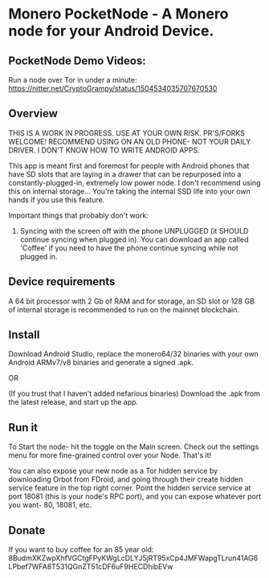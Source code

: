 # Monero PocketNode - A Monero node for your Android Device.

## PocketNode Demo Videos:

Run a node over Tor in under a minute:  https://nitter.net/CryptoGrampy/status/1504534035707670530

## Overview

THIS IS A WORK IN PROGRESS.  USE AT YOUR OWN RISK.  PR'S/FORKS WELCOME!  RECOMMEND USING ON AN OLD PHONE- NOT YOUR DAILY DRIVER.  I DON'T KNOW HOW TO WRITE ANDROID APPS.

This app is meant first and foremost for people with Android phones that have SD slots that are laying in a drawer that can be repurposed into a constantly-plugged-in, extremely low power node. I don't recommend using this on internal storage... You're taking the internal SSD life into your own hands if you use this feature.

Important things that probably don't work:

1. Syncing with the screen off with the phone UNPLUGGED (it SHOULD continue syncing when plugged in).  You can download an app called 'Coffee' if you need to have the phone continue syncing while not plugged in.  

## Device requirements
A 64 bit processor with 2 Gb of RAM and for storage, an SD slot or 128 GB of internal storage is recommended to run on the mainnet blockchain.

## Install 

Download Android Studio, replace the monero64/32 binaries with your own Android ARMv7/v8 binaries and generate a signed .apk.

OR

(If you trust that I haven't added nefarious binaries) Download the .apk from the latest release, and start up the app. 

## Run it

To Start the node- hit the toggle on the Main screen.  Check out the settings menu for more fine-grained control over your Node.  That's it!

You can also expose your new node as a Tor hidden service by downloading Orbot from FDroid, and going through their create hidden service feature in the top right corner.  Point the hidden service service at port 18081 (this is your node's RPC port), and you can expose whatever port you want- 80, 18081, etc.  

## Donate

If you want to buy coffee for an 85 year old: 8BudmXKZwpXhfVGCtgFPyKWgLcDLYJ5jRT95xCp4JMFWapgTLrun41AG6LPbef7WFA8T531QGnZT51cDF6uF9HECDhibEVw
